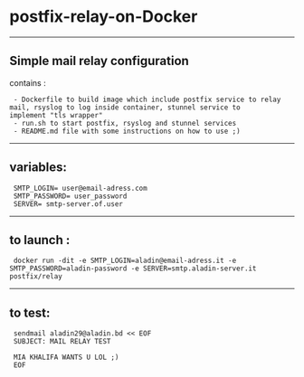 # postfix-relay-on-Docker

-----------------------------------
Simple mail relay configuration 
-----------------------------------
contains : 
     
     - Dockerfile to build image which include postfix service to relay mail, rsyslog to log inside container, stunnel service to             implement "tls wrapper"
     - run.sh to start postfix, rsyslog and stunnel services
     - README.md file with some instructions on how to use ;)

---------------
variables:
---------------
     SMTP_LOGIN= user@email-adress.com 
     SMTP_PASSWORD= user_password
     SERVER= smtp-server.of.user
          
-------------------
to launch : 
-------------------
     docker run -dit -e SMTP_LOGIN=aladin@email-adress.it -e SMTP_PASSWORD=aladin-password -e SERVER=smtp.aladin-server.it postfix/relay


----------------------
to test:
----------------------
     sendmail aladin29@aladin.bd << EOF
     SUBJECT: MAIL RELAY TEST
 
     MIA KHALIFA WANTS U LOL ;)
     EOF
